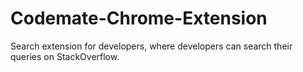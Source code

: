# Codemate-Chrome-Extension
Search extension for developers, where developers can search their queries on StackOverflow.
